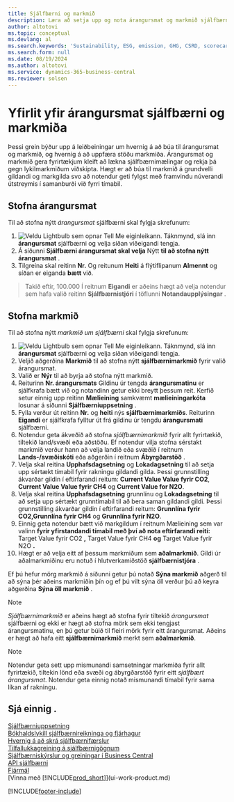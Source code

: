 ```yaml
---
title: Sjálfbærni og markmið
description: Læra að setja upp og nota árangursmat og markmið sjálfbærni.
author: altotovi
ms.topic: conceptual
ms.devlang: al
ms.search.keywords: 'Sustainability, ESG, emission, GHG, CSRD, scorecard, goal, forecast, budget'
ms.search.form: null
ms.date: 08/19/2024
ms.author: altotovi
ms.service: dynamics-365-business-central
ms.reviewer: solsen
---
```


# Yfirlit yfir árangursmat sjálfbærni og markmiða

Þessi grein býður upp á leiðbeiningar um hvernig á að búa til árangursmat og markmið, og hvernig á að uppfæra stöðu markmiða. Árangursmat og markmið gera fyrirtækjum kleift að lækna sjálfbærnimælingar og rekja þá gegn lykilmarkmiðum viðskipta. Hægt er að búa til markmið á grundvelli gildandi og markgilda svo að notendur geti fylgst með framvindu núverandi útstreymis í samanburði við fyrri tímabil.  

## Stofna árangursmat  

Til að stofna nýtt *árangursmat* sjálfbærni skal fylgja skrefunum:

1.  ![Veldu Lightbulb sem opnar Tell Me eiginleikann.](media/ui-search/search_small.png "Segðu mér hvað þú vilt gera") Táknmynd, slá inn **árangursmat** sjálfbærni og velja síðan viðeigandi tengja. 
2. Á síðunni **Sjálfbærni árangursmat skal velja** Nýtt **til að stofna nýtt árangursmat** .  
3. Tilgreina skal reitinn **Nr.** Og reitunum **Heiti** á flýtiflipanum **Almennt** og síðan er eiganda **bætt** við. 

> Takið eftir, 100.000 Í reitnum **Eigandi** er aðeins hægt að velja notendur sem hafa valið reitinn **Sjálfbærnistjóri** í töflunni **Notandaupplýsingar** . 

## Stofna markmið  

Til að stofna nýtt *markmið um sjálfbærni* skal fylgja skrefunum:

1.  ![Veldu Lightbulb sem opnar Tell Me eiginleikann.](media/ui-search/search_small.png "Segðu mér hvað þú vilt gera") Táknmynd, slá inn **árangursmat** sjálfbærni og velja síðan viðeigandi tengja.
2. Veljið aðgerðina **Markmið** til að stofna nýtt **sjálfbærnimarkmið** fyrir valið árangursmat.  
3. Valið er **Nýr** til að byrja að stofna nýtt markmið.
4. Reiturinn **Nr. árangursmats** Gildinu úr tengda **árangursmatinu** er sjálfkrafa bætt við og notandinn getur ekki breytt þessum reit. Kerfið setur einnig upp reitinn **Mælieining** samkvæmt **mælieiningarkóta** losunar á síðunni **Sjálfbærniuppsetning** .  
5. Fylla verður út reitinn **Nr.** og **heiti** nýs **sjálfbærnimarkmiðs**. Reiturinn **Eigandi** er sjálfkrafa fylltur út frá gildinu úr tengdu **árangursmati** sjálfbærni.   
6. Notendur geta ákveðið að stofna *sjálfbærnimarkmið* fyrir allt fyrirtækið, tiltekið land/svæði eða aðstöðu. Ef notendur vilja stofna sérstakt markmið verður hann að velja landið eða svæðið í reitnum **Lands-/svæðiskóti** eða aðgerðin í reitnum **Ábyrgðarstöð** .  
7. Velja skal reitina **Upphafsdagsetning** og **Lokadagsetning** til að setja upp sértækt tímabil fyrir rakningu gildandi gilda. Þessi grunnstilling ákvarðar gildin í eftirfarandi reitum: **Current Value Value fyrir CO2**, **Current Value Value fyrir CH4** og **Current Value for N2O**. 
8. Velja skal reitina **Upphafsdagsetning** grunnlínu og **Lokadagsetning** til að setja upp sértækt grunntímabil til að bera saman gildandi gildi. Þessi grunnstilling ákvarðar gildin í eftirfarandi reitum: **Grunnlína fyrir CO2,Grunnlína** **fyrir CH4** og **Grunnlína fyrir N2O**.
9. Einnig geta notendur bætt við markgildum í reitnum Mælieining sem var valinn **fyrir yfirstandandi tímabil með því að nota eftirfarandi reiti:** Target Value fyrir CO2 **,** Target Value fyrir CH4 **og** Target Value fyrir N2O **.**   
10. Hægt er að velja eitt af þessum markmiðum sem **aðalmarkmið**. Gildi úr aðalmarkmiðinu eru notuð í hlutverkamiðstöð **sjálfbærnistjóra** .  

Ef þú hefur mörg markmið á síðunni getur þú notað **Sýna markmið** aðgerð til að sýna þér aðeins markmiðin þín og ef þú vilt sýna öll verður þú að keyra aðgerðina **Sýna öll markmið** .  

> [!NOTE]
> *Sjálfbærnimarkmið* er aðeins hægt að stofna fyrir tiltekið *árangursmat* sjálfbærni og ekki er hægt að stofna mörk sem ekki tengjast árangursmatinu, en þú getur búið til fleiri mörk fyrir eitt árangursmat. Aðeins er hægt að hafa eitt **sjálfbærnimarkmið** merkt sem **aðalmarkmið**.

> [!NOTE]
> Notendur geta sett upp mismunandi samsetningar markmiða fyrir allt fyrirtækið, tiltekin lönd eða svæði og ábyrgðarstöð fyrir eitt *sjálfbært árangursmat*. Notendur geta einnig notað mismunandi tímabil fyrir sama líkan af rakningu. 

## Sjá einnig .

[Sjálfbærniuppsetning](finance-sustainability-setup.md)    
[Bókhaldslykill sjálfbærnireikninga og fjárhagur](finance-sustainability-accounts-ledger.md)    
[Hvernig á að skrá sjálfbærnifærslur](finance-sustainability-journal.md)    
[Tilfallukkagreining á sjálfbærnigögnum](ad-hoc-analysis-sustainability.md)    
[Sjálfbærniskýrslur og greiningar í Business Central](sustainability-reports.md)   
[API sjálfbærni](/dynamics365/business-central/dev-itpro/api-sustainability/sustainability-api?toc=/dynamics365/business-central/toc.json)    
[Fjármál](finance.md)    
[Vinna með [!INCLUDE[prod_short](includes/prod_short.md)]](ui-work-product.md)    

[!INCLUDE[footer-include](includes/footer-banner.md)]
